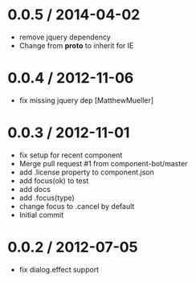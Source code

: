 
0.0.5 / 2014-04-02 
==================

 * remove jquery dependency
 * Change from __proto__ to inherit for IE

0.0.4 / 2012-11-06 
==================

  * fix missing jquery dep [MatthewMueller]

0.0.3 / 2012-11-01 
==================

  * fix setup for recent component
  * Merge pull request #1 from component-bot/master
  * add .license property to component.json
  * add focus(ok) to test
  * add docs
  * add .focus(type)
  * change focus to .cancel by default
  * Initial commit

0.0.2 / 2012-07-05 
==================

  * fix dialog.effect support

